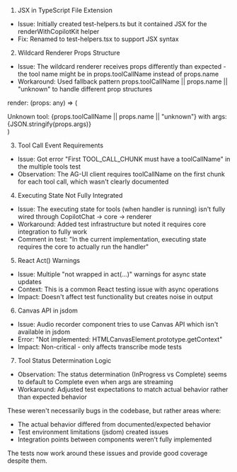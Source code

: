 1. JSX in TypeScript File Extension

- Issue: Initially created test-helpers.ts but it contained JSX for the renderWithCopilotKit helper
- Fix: Renamed to test-helpers.tsx to support JSX syntax

2. Wildcard Renderer Props Structure

- Issue: The wildcard renderer receives props differently than expected - the tool name might be in props.toolCallName
  instead of props.name
- Workaround: Used fallback pattern props.toolCallName || props.name || "unknown" to handle different prop structures

render: (props: any) => (
<div data-testid="wildcard-renderer">
Unknown tool: {props.toolCallName || props.name || "unknown"} with args: {JSON.stringify(props.args)}
</div>
)

3. Tool Call Event Requirements

- Issue: Got error "First TOOL_CALL_CHUNK must have a toolCallName" in the multiple tools test
- Observation: The AG-UI client requires toolCallName on the first chunk for each tool call, which wasn't clearly
  documented

4. Executing State Not Fully Integrated

- Issue: The executing state for tools (when handler is running) isn't fully wired through CopilotChat → core → renderer
- Workaround: Added test infrastructure but noted it requires core integration to fully work
- Comment in test: "In the current implementation, executing state requires the core to actually run the handler"

5. React Act() Warnings

- Issue: Multiple "not wrapped in act(...)" warnings for async state updates
- Context: This is a common React testing issue with async operations
- Impact: Doesn't affect test functionality but creates noise in output

6. Canvas API in jsdom

- Issue: Audio recorder component tries to use Canvas API which isn't available in jsdom
- Error: "Not implemented: HTMLCanvasElement.prototype.getContext"
- Impact: Non-critical - only affects transcribe mode tests

7. Tool Status Determination Logic

- Observation: The status determination (InProgress vs Complete) seems to default to Complete even when args are streaming
- Workaround: Adjusted test expectations to match actual behavior rather than expected behavior

These weren't necessarily bugs in the codebase, but rather areas where:

- The actual behavior differed from documented/expected behavior
- Test environment limitations (jsdom) created issues
- Integration points between components weren't fully implemented

The tests now work around these issues and provide good coverage despite them.
